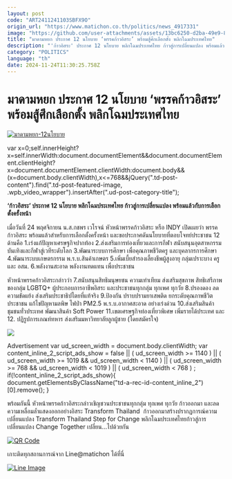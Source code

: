 ```yaml
---
layout: post
code: "ART2411241103SBFX9O"
origin_url: "https://www.matichon.co.th/politics/news_4917331"
image: "https://github.com/user-attachments/assets/13bc6250-d2ba-49e9-8dd5-2b32d244969f"
title: "มาดามหยก ประกาศ 12 นโยบาย ‘พรรคก้าวอิสระ’ พร้อมสู้ศึกเลือกตั้ง พลิกโฉมประเทศไทย"
description: "'ก้าวอิสระ' ประกาศ 12 นโยบาย พลิกโฉมประเทศไทย ก้าวสู่การเปลี่ยนแปลง พร้อมแล้วกับการเลือกตั้งครั้งหน้า"
category: "POLITICS"
language: "th"
date: 2024-11-24T11:30:25.758Z
---
```


# มาดามหยก ประกาศ 12 นโยบาย ‘พรรคก้าวอิสระ’ พร้อมสู้ศึกเลือกตั้ง พลิกโฉมประเทศไทย

[![](https://www.matichon.co.th/wp-content/uploads/2024/11/มาดามหยก-12นโยบาย.jpg "มาดามหยก-12นโยบาย")](https://www.matichon.co.th/wp-content/uploads/2024/11/มาดามหยก-12นโยบาย.jpg)

var x=0;self.innerHeight?x=self.innerWidth:document.documentElement&&document.documentElement.clientHeight?x=document.documentElement.clientWidth:document.body&&(x=document.body.clientWidth),x<=768&&jQuery(".td-post-content").find(".td-post-featured-image, .wpb\_video\_wrapper").insertAfter(".ud-post-category-title");

**‘ก้าวอิสระ’ ประกาศ 12 นโยบาย พลิกโฉมประเทศไทย ก้าวสู่การเปลี่ยนแปลง พร้อมแล้วกับการเลือกตั้งครั้งหน้า**

เมื่อวันที่ 24 พฤศจิกายน น.ส.กชพร เวโรจน์ หัวหน้าพรรคก้าวอิสระ หรือ INDY เปิดเผยว่า พรรคก้าวอิสระ พร้อมแล้วสำหรับการเลือกตั้งครั้งหน้า และขอประกาศดันนโยบายที่ตอบโจทย์ประชาชน 12 ด้านคือ 1.เร่งแก้ปัญหาเศรษฐกิจปากท้อง 2.ส่งเสริมการท่องเที่ยวและการกีฬา สนับสนุนอุตสาหกรรมบันเทิงและกีฬาสู่เวทีระดับโลก 3.พัฒนาระบบการศึกษา เพื่อคุณภาพชีวิตครู และบุคลากรการศึกษา 4.พัฒนาระบบเกษตรกรรม พ.ร.บ.สินค้าเกษตร 5.เพิ่มเบี้ยสำรองเลี้ยงชีพผู้สูงอายุ กลุ่มเปราะบาง ครู และ อสม. 6.พลังงานสะอาด พลังงานทดแทน เพื่อประชาชน

หัวหน้าพรรคก้าวอิสระกล่าวว่า 7.สนับสนุนสิทธิมนุษยชน ความเท่าเทียม ส่งเสริมสุขภาพ สิทธิเสรีภาพของกลุ่ม LGBTQ+ ผู้ประกอบการอาชีพอิสระ และประชาชนทุกกลุ่ม ทุกเพศ ทุกวัย 8.ปรองดอง ลดความขัดแย้ง ส่งเสริมประชาธิปไตยที่แท้จริง 9.ป้องกัน ปราบปรามยาเสพติด ยกระดับคุณภาพชีวิตประชาชน แก้ไขปัญหามลพิษ ไฟป่า PM2.5 พ.ร.บ.อากาศสะอาด อย่างเร่งด่วน 10.ส่งเสริมสินค้าชุมชนทั่วประเทศ พัฒนาสินค้า Soft Power 11.เขตเศรษฐกิจท่องเที่ยวพิเศษ เพิ่มรายได้ประเทศ และ 12. ปฏิรูปการเกณท์ทหาร ส่งเสริมมหาวิทยาลัยลูกผู้ชาย (โดยสมัครใจ)

![](https://www.matichon.co.th/wp-content/uploads/2024/11/S__17760878.jpg)

Advertisement var ud\_screen\_width = document.body.clientWidth; var content\_inline\_2\_script\_ads\_show = false || ( ud\_screen\_width >= 1140 ) || ( ud\_screen\_width >= 1019 && ud\_screen\_width < 1140 ) || ( ud\_screen\_width >= 768 && ud\_screen\_width < 1019 ) || ( ud\_screen\_width < 768 ) ; if(!content\_inline\_2\_script\_ads\_show){ document.getElementsByClassName("td-a-rec-id-content\_inline\_2")\[0\].remove(); }

พร้อมกันนี้ หัวหน้าพรรคก้าวอิสระกล่าวเชิญชวนประชาชนทุกกลุ่ม ทุกเพศ ทุกวัย ก้าวออกมา และลดความเหลื่อมล้ำแสดงออกอย่างอิสระ Transform Thailand  ก้าวออกมาสร้างปรากฏการณ์ความเปลี่ยนแปลง Transform Thailand Step for Change พลิกโฉมประเทศไทยก้าวสู่การเปลี่ยนแปลง Change Together เปลี่ยน…ไปด้วยกัน

[![QR Code](https://www.matichon.co.th/wp-content/uploads/2023/07/wob1371z.jpg)](https://lin.ee/ht0nDxX)

เกาะติดทุกสถานการณ์จาก Line@matichon ได้ที่นี่

[![Line Image](https://www.matichon.co.th/wp-content/uploads/2023/07/th.png)](https://lin.ee/ht0nDxX)